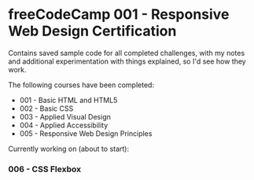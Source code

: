 # freeCodeCamp 001 - Responsive Web Design Certification

Contains saved sample code for all completed challenges, with my notes and
additional experimentation with things explained, so I'd see how they work.

The following courses have been completed:

* 001 - Basic HTML and HTML5
* 002 - Basic CSS
* 003 - Applied Visual Design
* 004 - Applied Accessibility
* 005 - Responsive Web Design Principles

Currently working on (about to start):
### 006 - CSS Flexbox

